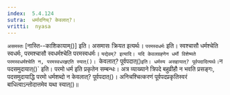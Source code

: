 ```yaml
---
index:  5.4.124
sutra:  धर्मादनिच्? केवलात्?।
vritti:  nyasa
---
```


`असमस्तः` [नास्ति--काशिकायाम्()] इति। असमासः क्रियत इत्यर्थः। `परमस्वधर्मः` इति। स्वश्चासौ धर्मश्चेति स्वधर्मः, परमश्चासौ स्वधर्मश्चेति परमस्वधर्मः। `यद्येवम्? इत्यादि। यदि केवलग्रहणेन धर्मो विशेष्यते परमस्वधर्मश्चेति न, परमस्वधरहृएति स्यात्()। `केवलात्? पूर्वपदात्()` इति। धर्मस्य असहायात्? पूर्वपदादित्यर्थः। `न पदसमुदायात्()` इति। परमो धर्म इति प्रकृतेन सम्बन्धः। अत्र व्याख्याने त्रिपदे बहुव्रीहौ न भवति प्रसङ्गः, पदसमुदायाद्धि परमो धर्मशब्दो न केवलात्? पूर्वपदात्()। अनिचश्चित्करणं पूर्वपदप्रकृतिस्वरं बाधित्वाऽन्तोदात्तमेव यथा स्यात्()॥
